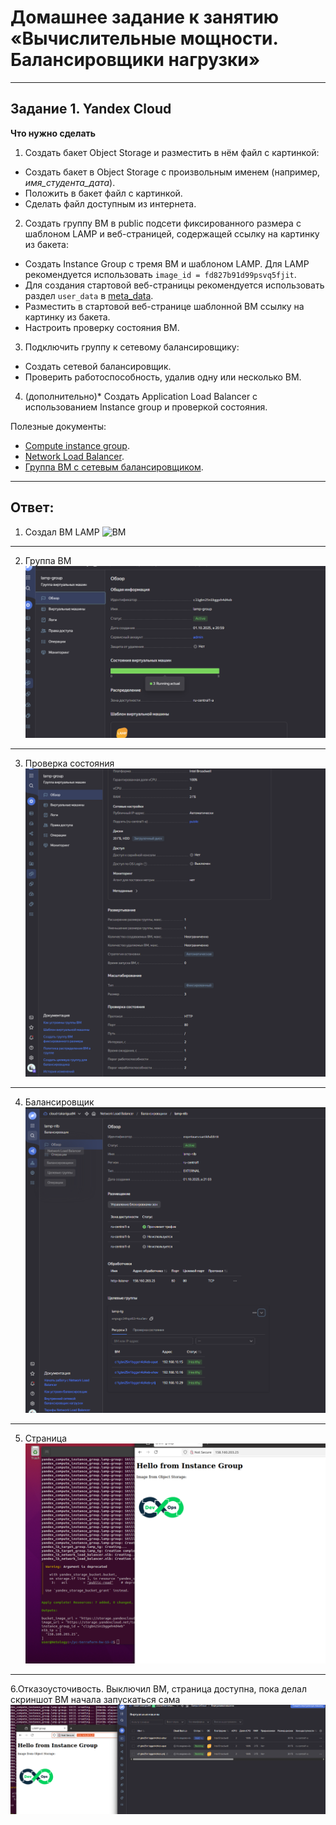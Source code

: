 # Домашнее задание к занятию «Вычислительные мощности. Балансировщики нагрузки»  

---
## Задание 1. Yandex Cloud 

**Что нужно сделать**

1. Создать бакет Object Storage и разместить в нём файл с картинкой:

 - Создать бакет в Object Storage с произвольным именем (например, _имя_студента_дата_).
 - Положить в бакет файл с картинкой.
 - Сделать файл доступным из интернета.
 
2. Создать группу ВМ в public подсети фиксированного размера с шаблоном LAMP и веб-страницей, содержащей ссылку на картинку из бакета:

 - Создать Instance Group с тремя ВМ и шаблоном LAMP. Для LAMP рекомендуется использовать `image_id = fd827b91d99psvq5fjit`.
 - Для создания стартовой веб-страницы рекомендуется использовать раздел `user_data` в [meta_data](https://cloud.yandex.ru/docs/compute/concepts/vm-metadata).
 - Разместить в стартовой веб-странице шаблонной ВМ ссылку на картинку из бакета.
 - Настроить проверку состояния ВМ.
 
3. Подключить группу к сетевому балансировщику:

 - Создать сетевой балансировщик.
 - Проверить работоспособность, удалив одну или несколько ВМ.
4. (дополнительно)* Создать Application Load Balancer с использованием Instance group и проверкой состояния.

Полезные документы:

- [Compute instance group](https://registry.terraform.io/providers/yandex-cloud/yandex/latest/docs/resources/compute_instance_group).
- [Network Load Balancer](https://registry.terraform.io/providers/yandex-cloud/yandex/latest/docs/resources/lb_network_load_balancer).
- [Группа ВМ с сетевым балансировщиком](https://cloud.yandex.ru/docs/compute/operations/instance-groups/create-with-balancer).

---
## Ответ:

1. Создал ВМ LAMP
![ВМ](https://github.com/Takarigua/clopro-homeworks-15-2/blob/e6a7b97f1fc33941dad288816e45f586046b4ee2/screen/%D0%92%D0%9C.png)

---

2. Группа ВМ
![Группа](https://github.com/Takarigua/clopro-homeworks-15-2/blob/e6a7b97f1fc33941dad288816e45f586046b4ee2/screen/%D0%93%D1%80%D1%83%D0%BF%D0%BF%D0%B0.png)

---

3. Проверка состояния
![Состояние](https://github.com/Takarigua/clopro-homeworks-15-2/blob/e6a7b97f1fc33941dad288816e45f586046b4ee2/screen/%D0%A1%D0%BE%D1%81%D1%82%D0%BE%D1%8F%D0%BD%D0%B8%D0%B5.png)

---

4. Балансировщик
![Балансировщик](https://github.com/Takarigua/clopro-homeworks-15-2/blob/e6a7b97f1fc33941dad288816e45f586046b4ee2/screen/%D0%91%D0%B0%D0%BB%D0%B0%D0%BD%D1%81%D0%B8%D1%80%D0%BE%D0%B2%D1%89%D0%B8%D0%BA.png)

---

5. Страница
![Сайт](https://github.com/Takarigua/clopro-homeworks-15-2/blob/e6a7b97f1fc33941dad288816e45f586046b4ee2/screen/%D0%A1%D0%B0%D0%B9%D1%82.png)

---

6.Отказоусточивость. Выключил ВМ, страница доступна, пока делал скриншот ВМ начала запускаться сама
![Отказоустойчивость](https://github.com/Takarigua/clopro-homeworks-15-2/blob/e6a7b97f1fc33941dad288816e45f586046b4ee2/screen/%D0%9E%D1%82%D0%BA%D0%B0%D0%B7.png)

